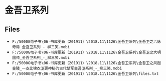 # 金吾卫系列

## Files

- `F:/5000G电子书\06-书库更新（201911）\2018.11\1126\金吾卫系列\金吾卫之六脉奇局_金吾卫系列_-_柳三笑.mobi`
- `F:/5000G电子书\06-书库更新（201911）\2018.11\1126\金吾卫系列\金吾卫之大明国师_金吾卫系列_-_柳三笑.mobi`
- `F:/5000G电子书\06-书库更新（201911）\2018.11\1126\金吾卫系列\金吾卫之风起金陵_一支比锦衣卫更神秘的古代禁军金吾卫系列_-_柳三笑.mobi`
- `F:/5000G电子书\06-书库更新（201911）\2018.11\1126\金吾卫系列\files.txt`
